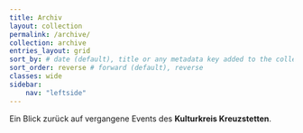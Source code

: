 ```yaml
---
title: Archiv
layout: collection
permalink: /archive/
collection: archive
entries_layout: grid
sort_by: # date (default), title or any metadata key added to the collection's documents
sort_order: reverse # forward (default), reverse
classes: wide
sidebar:
    nav: "leftside"
---
```

Ein Blick zurück auf vergangene Events des **Kulturkreis Kreuzstetten**.  
